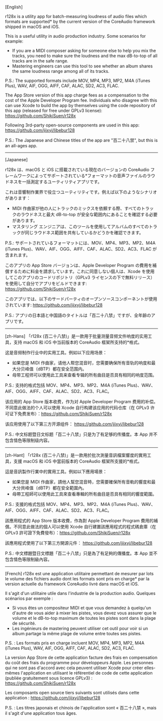 [English]

r128x is a utility app for batch-measuring loudness of audio files which formats are supported* by the current version of the CoreAudio framework shipped in macOS and iOS.

This is a useful utility in audio production industry. Some scenarios for example:
- If you are a MIDI composer asking for someone else to help you mix the tracks, you need to make sure the loudness and the max dB-to-top of all tracks are in the safe range.
- Mastering engineers can use this tool to see whether an album shares the same loudness range among all of its tracks.

P.S.: The supported formats include MOV, MP4, MP3, MP2, M4A (iTunes Plus), WAV, AIF, OGG, AIFF, CAF, ALAC, SD2, AC3, FLAC.

The App Store version of this app charge fees as a compensation to the cost of the Apple Developer Program fee. Individuals who disagree with this can use Xcode to build the app by themselves using the code repository of this app (released for free under GPLv3 license): https://github.com/ShikiSuen/r128x

Following 3rd-party open-source components are used in this app:
https://github.com/jiixyj/libebur128

P.S.: The Japanese and Chinese titles of the app are "百二十八禁", but this is an all-ages app.

-------------
[Japanese]

r128x は、macOS と iOS に搭載されている現在のバージョンの CoreAudio フレームワークによってサポートされている*フォーマットの音声ファイルのラウドネスを一括測定するユーティリティアプリです。

これは音響制作業界で役立つユーティリティです。例えば以下のようなシナリオがあります：
- MIDI 作曲家が他の人にトラックのミックスを依頼する際、すべてのトラックのラウドネスと最大 dB-to-top が安全な範囲内にあることを確認する必要があります。
- マスタリング エンジニアは、このツールを使用してアルバムのすべてのトラックが同じラウドネス範囲を共有しているかどうかを確認できます。

P.S.: サポートされているフォーマットには、MOV、MP4、MP3、MP2、M4A (iTunes Plus)、WAV、AIF、OGG、AIFF、CAF、ALAC、SD2、AC3、FLAC が含まれます。

このアプリの App Store バージョンは、Apple Developer Program の費用を補償するために料金を請求しています。これに同意しない個人は、Xcode を使用してこのアプリのコードリポジトリ（GPLv3 ライセンスの下で無料リリース）を使用して自分でアプリをビルドできます: https://github.com/ShikiSuen/r128x

このアプリでは、以下のサードパーティのオープンソースコンポーネントが使用されています:
https://github.com/jiixyj/libebur128

P.S.: アプリの日本語と中国語のタイトルは「百二十八禁」ですが、全年齢のアプリです。

-------------
[zh-Hans]
「r128x (百二十八禁)」是一款用于批量测量音频文件响度的实用工具，支持 macOS 和 iOS 中当前版本的 CoreAudio 框架所支持的*格式。

这是音频制作行业中的实用工具。例如以下应用场景：
- 如果您是 MIDI 作曲家，请他人帮您混音时，您需要确保所有音轨的响度和最大分贝峰值（dBTP）都在安全范围内。
- 母带工程师可以使用此工具来查看专辑的所有曲目是否具有相同的响度范围。

P.S.: 支持的格式包括 MOV、MP4、MP3、MP2、M4A (iTunes Plus)、WAV、AIF、OGG、AIFF、CAF、ALAC、SD2、AC3、FLAC。

该应用的 App Store 版本收费，作为对 Apple Developer Program 费用的补偿。不同意此做法的个人可以使用 Xcode 自行构建该应用的代码仓库（在 GPLv3 许可证下免费发布）：https://github.com/ShikiSuen/r128x

该应用使用了以下第三方开源组件：
https://github.com/jiixyj/libebur128

P.S.: 中文标题暨日文标题「百二十八禁」只是为了有足够的传播度。本 App 并不包含情色等限制级内容。

-------------
[zh-Hant]
「r128x (百二十八禁)」是一款用於批次測量音訊檔案響度的實用工具，支援 macOS 和 iOS 中當前版本的 CoreAudio 框架所支援的*格式。

這是音訊製作行業中的實用工具。例如以下應用場景：
- 如果您是 MIDI 作曲家，請他人幫您混音時，您需要確保所有音軌的響度和最大分貝峰值（dBTP）都在安全範圍內。
- 母帶工程師可以使用此工具來查看專輯的所有曲目是否具有相同的響度範圍。

P.S.: 支援的格式包括 MOV、MP4、MP3、MP2、M4A (iTunes Plus)、WAV、AIF、OGG、AIFF、CAF、ALAC、SD2、AC3、FLAC。

該應用程式的 App Store 版本收費，作為對 Apple Developer Program 費用的補償。不同意此做法的個人可以使用 Xcode 自行建置該應用程式的程式碼倉庫（在 GPLv3 許可證下免費發布）：https://github.com/ShikiSuen/r128x

該應用程式使用了以下第三方開源元件：
https://github.com/jiixyj/libebur128

P.S.: 中文標題暨日文標題「百二十八禁」只是為了有足夠的傳播度。本 App 並不包含情色等限制級內容。

-------------
[French]
r128x est une application utilitaire permettant de mesurer par lots le volume des fichiers audio dont les formats sont pris en charge* par la version actuelle du framework CoreAudio livré dans macOS et iOS.

Il s'agit d'un utilitaire utile dans l'industrie de la production audio. Quelques scénarios par exemple :
- Si vous êtes un compositeur MIDI et que vous demandez à quelqu'un d'autre de vous aider à mixer les pistes, vous devez vous assurer que le volume et le dB-to-top maximum de toutes les pistes sont dans la plage de sécurité.
- Les ingénieurs de mastering peuvent utiliser cet outil pour voir si un album partage la même plage de volume entre toutes ses pistes.

P.S. : Les formats pris en charge incluent MOV, MP4, MP3, MP2, M4A (iTunes Plus), WAV, AIF, OGG, AIFF, CAF, ALAC, SD2, AC3, FLAC.

La version App Store de cette application facture des frais en compensation du coût des frais du programme pour développeurs Apple. Les personnes qui ne sont pas d'accord avec cela peuvent utiliser Xcode pour créer elles-mêmes l'application en utilisant le référentiel de code de cette application (publiée gratuitement sous licence GPLv3) : https://github.com/ShikiSuen/r128x

Les composants open source tiers suivants sont utilisés dans cette application :
https://github.com/jiixyj/libebur128

P.S. : Les titres japonais et chinois de l'application sont « 百二十八禁 », mais il s'agit d'une application tous âges.
